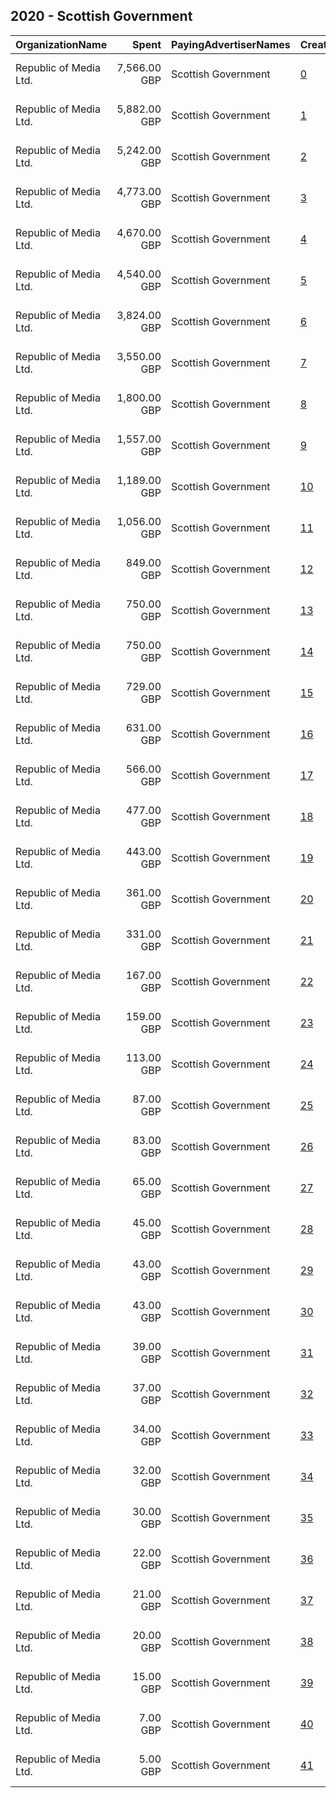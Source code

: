 ## 2020 - Scottish Government 
|OrganizationName|Spent|PayingAdvertiserNames|CreativeUrls|Impressions|Genders|AgeBrackets|CountryCodes|BillingAddresses|CandidateBallotInformation|
|:---|---:|:---|:---|---:|:---|:---|:---|:---|:---|
|Republic of Media Ltd.|7,566.00 GBP|Scottish Government|[0](https://www.snap.com/political-ads/asset/717f834db993861f7a5299ca29ae966aea5b61bd2eee25d430922054b29c65b3?mediaType=mp4)|7,293,620||16-25|united kingdom|"4th Floor, Nova House,Edinburgh,EH3 9QQ,GB"||
|Republic of Media Ltd.|5,882.00 GBP|Scottish Government|[1](https://www.snap.com/political-ads/asset/d5605f50bacf19634abab7db7edae41c8d8d37debd3a829dd69fddc67a8fc561?mediaType=mp4)|2,489,092||17-|united kingdom|"4th Floor, Nova House,Edinburgh,EH3 9QQ,GB"||
|Republic of Media Ltd.|5,242.00 GBP|Scottish Government|[2](https://www.snap.com/political-ads/asset/173304dee2813e8ea783a7d8f86d8897eddbe27012c326186f4c327f2e2b90a0?mediaType=mp4)|1,726,298||17-|united kingdom|"4th Floor, Nova House,Edinburgh,EH3 9QQ,GB"||
|Republic of Media Ltd.|4,773.00 GBP|Scottish Government|[3](https://www.snap.com/political-ads/asset/e51ab59fe72aef1a000736eefebaaae60df10923794313a0b3c739c12686a1f1?mediaType=mp4)|2,395,115||18-40|united kingdom|"4th Floor, Nova House,Edinburgh,EH3 9QQ,GB"||
|Republic of Media Ltd.|4,670.00 GBP|Scottish Government|[4](https://www.snap.com/political-ads/asset/4ecb92db8c069319cdf82dc844242f96f808ed69d39cc9c1d004c5743450a9b5?mediaType=mp4)|2,790,486||17-|united kingdom|"4th Floor, Nova House,Edinburgh,EH3 9QQ,GB"||
|Republic of Media Ltd.|4,540.00 GBP|Scottish Government|[5](https://www.snap.com/political-ads/asset/788b8c2aa5259bc3873428bedb41935c3de19669416a3a17de2af865a910f33c?mediaType=mp4)|2,837,201||16-24|united kingdom|"4th Floor, Nova House,Edinburgh,EH3 9QQ,GB"||
|Republic of Media Ltd.|3,824.00 GBP|Scottish Government|[6](https://www.snap.com/political-ads/asset/df521e601a89fdf7d69bf09ab61090dc22300a474f4aad8136ddf9f6827d036b?mediaType=mp4)|1,893,734||17-|united kingdom|"4th Floor, Nova House,Edinburgh,EH3 9QQ,GB"||
|Republic of Media Ltd.|3,550.00 GBP|Scottish Government|[7](https://www.snap.com/political-ads/asset/fd81256c63817f405b3b7c91092c00e5de1891c7359849c074cbfaf1bff2c4c1?mediaType=mp4)|1,575,699||17-|united kingdom|"4th Floor, Nova House,Edinburgh,EH3 9QQ,GB"||
|Republic of Media Ltd.|1,800.00 GBP|Scottish Government|[8](https://www.snap.com/political-ads/asset/75fdef7aba2a3c75a094597a889c7f8a79c70daa223fcf8384254b53bc7af004?mediaType=jpg)|1,001,264||18-24|united kingdom|"4th Floor, Nova House,Edinburgh,EH3 9QQ,GB"||
|Republic of Media Ltd.|1,557.00 GBP|Scottish Government|[9](https://www.snap.com/political-ads/asset/717f834db993861f7a5299ca29ae966aea5b61bd2eee25d430922054b29c65b3?mediaType=mp4)|1,285,782||16-25|united kingdom|"4th Floor, Nova House,Edinburgh,EH3 9QQ,GB"||
|Republic of Media Ltd.|1,189.00 GBP|Scottish Government|[10](https://www.snap.com/political-ads/asset/4bf1e82650d01bd2857ed1ffcddc99d31cb49b1bfba407c3d939b0c100636b39?mediaType=mp4)|660,156||16-24|united kingdom|"4th Floor, Nova House,Edinburgh,EH3 9QQ,GB"||
|Republic of Media Ltd.|1,056.00 GBP|Scottish Government|[11](https://www.snap.com/political-ads/asset/6395224f5353c87b9dd6369e253ba43841286d3701e2d4a54f15910d321ed65f?mediaType=mp4)|533,653||18-40|united kingdom|"4th Floor, Nova House,Edinburgh,EH3 9QQ,GB"||
|Republic of Media Ltd.|849.00 GBP|Scottish Government|[12](https://www.snap.com/political-ads/asset/1872e69bc5dbb97d3895fd54d6cbdb7168763e358da18af5028ccf8babf1eef8?mediaType=mp4)|562,400||16-24|united kingdom|"4th Floor, Nova House,Edinburgh,EH3 9QQ,GB"||
|Republic of Media Ltd.|750.00 GBP|Scottish Government|[13](https://www.snap.com/political-ads/asset/0966caef4542094b5087b98afb2d6bae36593158ffbe1897e8aec42bcd320a96?mediaType=mp4)|359,129|MALE|20-25|united kingdom|"4th Floor, Nova House,Edinburgh,EH3 9QQ,GB"||
|Republic of Media Ltd.|750.00 GBP|Scottish Government|[14](https://www.snap.com/political-ads/asset/4262635947e43de9a20ffb7ef361f0435d66e5eed05a2552a8b79c5823cb4c6e?mediaType=mp4)|465,971|MALE|20-25|united kingdom|"4th Floor, Nova House,Edinburgh,EH3 9QQ,GB"||
|Republic of Media Ltd.|729.00 GBP|Scottish Government|[15](https://www.snap.com/political-ads/asset/887bfb4d07e6fd6e3823afd8cabcb34a9170e624faed280ac5f74a4644f8178b?mediaType=jpg)|388,501||16-24|united kingdom|"4th Floor, Nova House,Edinburgh,EH3 9QQ,GB"||
|Republic of Media Ltd.|631.00 GBP|Scottish Government|[16](https://www.snap.com/political-ads/asset/d571c78de98a7239827c65b28cd3906488fc7dc1e64def96130cdb66d9a8eca0?mediaType=mp4)|330,055||16-24|united kingdom|"4th Floor, Nova House,Edinburgh,EH3 9QQ,GB"||
|Republic of Media Ltd.|566.00 GBP|Scottish Government|[17](https://www.snap.com/political-ads/asset/310399d0400ba05f43d6350cb99d821e4d490597f875c3d1211be21031ce89bb?mediaType=jpg)|320,950||16-24|united kingdom|"4th Floor, Nova House,Edinburgh,EH3 9QQ,GB"||
|Republic of Media Ltd.|477.00 GBP|Scottish Government|[18](https://www.snap.com/political-ads/asset/8936b3974eaab0988f2bfa69d58f42228382fc1e5b470e595f17013828c6a56d?mediaType=jpg)|266,202||16-24|united kingdom|"4th Floor, Nova House,Edinburgh,EH3 9QQ,GB"||
|Republic of Media Ltd.|443.00 GBP|Scottish Government|[19](https://www.snap.com/political-ads/asset/a9a605b77715c86c53ec00f6fb5b9d6e879b9f941f3dcc55c839ebcfcbd83595?mediaType=mp4)|297,942||16-24|united kingdom|"4th Floor, Nova House,Edinburgh,EH3 9QQ,GB"||
|Republic of Media Ltd.|361.00 GBP|Scottish Government|[20](https://www.snap.com/political-ads/asset/1ebf47a1ecf682373517512f3d2fd7f82c525c9f6e4b45cf3648c64119c739a5?mediaType=mp4)|217,219||18-24|united kingdom|"4th Floor, Nova House,Edinburgh,EH3 9QQ,GB"||
|Republic of Media Ltd.|331.00 GBP|Scottish Government|[21](https://www.snap.com/political-ads/asset/ebba17f980e16420fa9f211c2fd82e83af50066c40af3bf650fdd0431f952725?mediaType=mp4)|131,902||18-24|united kingdom|"4th Floor, Nova House,Edinburgh,EH3 9QQ,GB"||
|Republic of Media Ltd.|167.00 GBP|Scottish Government|[22](https://www.snap.com/political-ads/asset/800b02b27315d0ebf304bebe06f7f386b4675a35103d3dfa5b884c1be3bf720b?mediaType=mp4)|161,893||16-24|united kingdom|"4th Floor, Nova House,Edinburgh,EH3 9QQ,GB"||
|Republic of Media Ltd.|159.00 GBP|Scottish Government|[23](https://www.snap.com/political-ads/asset/caadfaedaecb6ed245b67c9a6443c6175046e5ab0229677fbd4749bcf57f50f2?mediaType=mp4)|90,110||18-40|united kingdom|"4th Floor, Nova House,Edinburgh,EH3 9QQ,GB"||
|Republic of Media Ltd.|113.00 GBP|Scottish Government|[24](https://www.snap.com/political-ads/asset/24a45137624719f625e2cd67680a3ca1b9a674230a78e46f2a26ae448f429fbc?mediaType=mp4)|79,024||18-24|united kingdom|"4th Floor, Nova House,Edinburgh,EH3 9QQ,GB"||
|Republic of Media Ltd.|87.00 GBP|Scottish Government|[25](https://www.snap.com/political-ads/asset/ff4d5cde46f1b003a0c8834014bdafe92838db9518b1496908b9c96bd8f1aeae?mediaType=mp4)|91,581||16-24|united kingdom|"4th Floor, Nova House,Edinburgh,EH3 9QQ,GB"||
|Republic of Media Ltd.|83.00 GBP|Scottish Government|[26](https://www.snap.com/political-ads/asset/55ad1d741572e14a3f28ef70bcc952e7ef2db8b24a8460f71437d542b076d2fb?mediaType=mp4)|71,447||16-24|united kingdom|"4th Floor, Nova House,Edinburgh,EH3 9QQ,GB"||
|Republic of Media Ltd.|65.00 GBP|Scottish Government|[27](https://www.snap.com/political-ads/asset/a9847014cd148a6155069ac24fb32fdc8f3892091c953341535f465ac32e51b5?mediaType=mp4)|76,473||16-24|united kingdom|"4th Floor, Nova House,Edinburgh,EH3 9QQ,GB"||
|Republic of Media Ltd.|45.00 GBP|Scottish Government|[28](https://www.snap.com/political-ads/asset/f3ba1c9d2c3b0435066ccb616d97d0ad1c12e6a696e4fba9d859298e1495bf3d?mediaType=mp4)|30,536||18-24|united kingdom|"4th Floor, Nova House,Edinburgh,EH3 9QQ,GB"||
|Republic of Media Ltd.|43.00 GBP|Scottish Government|[29](https://www.snap.com/political-ads/asset/5e1556a4a8569630b95491041d7f5ef045340bc1f4d5f83df022be898147eaf2?mediaType=mp4)|36,291||16-24|united kingdom|"4th Floor, Nova House,Edinburgh,EH3 9QQ,GB"||
|Republic of Media Ltd.|43.00 GBP|Scottish Government|[30](https://www.snap.com/political-ads/asset/44a0cb2344d8f4882c5ea4d29d9330650c3f0e5109a52bc1a9e89a96fc6daa5f?mediaType=mp4)|33,774||16-24|united kingdom|"4th Floor, Nova House,Edinburgh,EH3 9QQ,GB"||
|Republic of Media Ltd.|39.00 GBP|Scottish Government|[31](https://www.snap.com/political-ads/asset/688ef2c9958b348fc75dc0e7efa061cc9a54fb08d30b656bce35729249a4c6cf?mediaType=mp4)|46,442||16-24|united kingdom|"4th Floor, Nova House,Edinburgh,EH3 9QQ,GB"||
|Republic of Media Ltd.|37.00 GBP|Scottish Government|[32](https://www.snap.com/political-ads/asset/788b8c2aa5259bc3873428bedb41935c3de19669416a3a17de2af865a910f33c?mediaType=mp4)|26,107||16-24|united kingdom|"4th Floor, Nova House,Edinburgh,EH3 9QQ,GB"||
|Republic of Media Ltd.|34.00 GBP|Scottish Government|[33](https://www.snap.com/political-ads/asset/8d18c966777fa2198ebb06b1717947732e7acd958dd5e48715226cd93578912b?mediaType=mp4)|34,193||16-24|united kingdom|"4th Floor, Nova House,Edinburgh,EH3 9QQ,GB"||
|Republic of Media Ltd.|32.00 GBP|Scottish Government|[34](https://www.snap.com/political-ads/asset/1ec34c34282cf6fd00dbbf43a21f8f57ea9d8548b56735fee0fe7d7d87d0cda2?mediaType=mp4)|34,883||16-24|united kingdom|"4th Floor, Nova House,Edinburgh,EH3 9QQ,GB"||
|Republic of Media Ltd.|30.00 GBP|Scottish Government|[35](https://www.snap.com/political-ads/asset/f3304d07368f974514633f79367120f870bbe03c14438f8cb82fb1c2d71fa204?mediaType=mp4)|27,551||16-24|united kingdom|"4th Floor, Nova House,Edinburgh,EH3 9QQ,GB"||
|Republic of Media Ltd.|22.00 GBP|Scottish Government|[36](https://www.snap.com/political-ads/asset/7937f7d29800b6bad400ba6ae1b0f05db756a0dcc240e53311596aff63654d8b?mediaType=mp4)|20,253||16-24|united kingdom|"4th Floor, Nova House,Edinburgh,EH3 9QQ,GB"||
|Republic of Media Ltd.|21.00 GBP|Scottish Government|[37](https://www.snap.com/political-ads/asset/bfb77fac02bd08c5752ffd60e78be968962a73766c05a47525973025791a9155?mediaType=mp4)|20,882||16-24|united kingdom|"4th Floor, Nova House,Edinburgh,EH3 9QQ,GB"||
|Republic of Media Ltd.|20.00 GBP|Scottish Government|[38](https://www.snap.com/political-ads/asset/4153728ebe3881cf2624b3e51b6e07021cf929884edfedc736ed079a0e38429e?mediaType=mp4)|23,745||16-24|united kingdom|"4th Floor, Nova House,Edinburgh,EH3 9QQ,GB"||
|Republic of Media Ltd.|15.00 GBP|Scottish Government|[39](https://www.snap.com/political-ads/asset/9cad6b01a7b9b8cdcdd0969278ba06f8347e12c119858baf87e3d07033ff4d1c?mediaType=mp4)|11,956||16-24|united kingdom|"4th Floor, Nova House,Edinburgh,EH3 9QQ,GB"||
|Republic of Media Ltd.|7.00 GBP|Scottish Government|[40](https://www.snap.com/political-ads/asset/e7800a884d7161d253637340b1bfde891d5e47c94d64db3bce506b2f12dbf290?mediaType=mp4)|8,527||16-24|united kingdom|"4th Floor, Nova House,Edinburgh,EH3 9QQ,GB"||
|Republic of Media Ltd.|5.00 GBP|Scottish Government|[41](https://www.snap.com/political-ads/asset/e2fdd5d70bcf74e1a528653963c793dc82da466aaec74682f477970d0dceca58?mediaType=mp4)|4,999||16-24|united kingdom|"4th Floor, Nova House,Edinburgh,EH3 9QQ,GB"||
